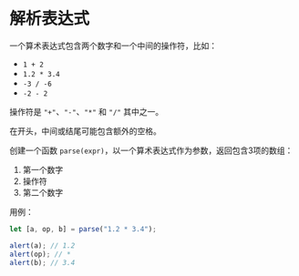 # 解析表达式

一个算术表达式包含两个数字和一个中间的操作符，比如：

- `1 + 2`
- `1.2 * 3.4`
- `-3 / -6`
- `-2 - 2`


操作符是 `"+"`、`"-"`、`"*"` 和 `"/"` 其中之一。

在开头，中间或结尾可能包含额外的空格。

创建一个函数 `parse(expr)`，以一个算术表达式作为参数，返回包含3项的数组：

1. 第一个数字
2. 操作符
3. 第二个数字

用例：

```js
let [a, op, b] = parse("1.2 * 3.4");

alert(a); // 1.2
alert(op); // *
alert(b); // 3.4
```
